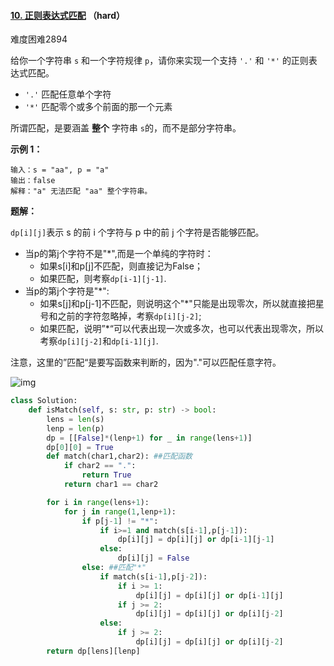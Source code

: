 #### [10. 正则表达式匹配](https://leetcode-cn.com/problems/regular-expression-matching/) （hard）

难度困难2894

给你一个字符串 `s` 和一个字符规律 `p`，请你来实现一个支持 `'.'` 和 `'*'` 的正则表达式匹配。

- `'.'` 匹配任意单个字符
- `'*'` 匹配零个或多个前面的那一个元素

所谓匹配，是要涵盖 **整个** 字符串 `s`的，而不是部分字符串。

 

**示例 1：**

```
输入：s = "aa", p = "a"
输出：false
解释："a" 无法匹配 "aa" 整个字符串。
```



**题解：**

`dp[i][j]`表示 s 的前 i 个字符与 p 中的前 j 个字符是否能够匹配。

- 当p的第j个字符不是"*",而是一个单纯的字符时：
  - 如果s[i]和p[j]不匹配，则直接记为False；
  - 如果匹配，则考察`dp[i-1][j-1]`.
- 当p的第j个字符是"*":
  - 如果s[j]和p[j-1]不匹配，则说明这个"\*"只能是出现零次，所以就直接把星号和之前的字符忽略掉，考察`dp[i][j-2]`;
  - 如果匹配，说明”\*“可以代表出现一次或多次，也可以代表出现零次，所以考察`dp[i][j-2]`和`dp[i-1][j]`. 

注意，这里的”匹配“是要写函数来判断的，因为"."可以匹配任意字符。

![img](https://pic2.zhimg.com/80/v2-ac60e552d204980d00dde90f1209153a_1440w.png)

```python
class Solution:
    def isMatch(self, s: str, p: str) -> bool:
        lens = len(s)
        lenp = len(p)
        dp = [[False]*(lenp+1) for _ in range(lens+1)]
        dp[0][0] = True
        def match(char1,char2): ##匹配函数
            if char2 == ".":
                return True
            return char1 == char2

        for i in range(lens+1):
            for j in range(1,lenp+1):
                if p[j-1] != "*":
                    if i>=1 and match(s[i-1],p[j-1]):
                        dp[i][j] = dp[i][j] or dp[i-1][j-1]
                    else:
                        dp[i][j] = False 
                else: ##匹配"*"
                    if match(s[i-1],p[j-2]):
                        if i >= 1:
                            dp[i][j] = dp[i][j] or dp[i-1][j]
                        if j >= 2:
                            dp[i][j] = dp[i][j] or dp[i][j-2]
                    else:
                        if j >= 2:
                            dp[i][j] = dp[i][j] or dp[i][j-2]
        return dp[lens][lenp]

```


